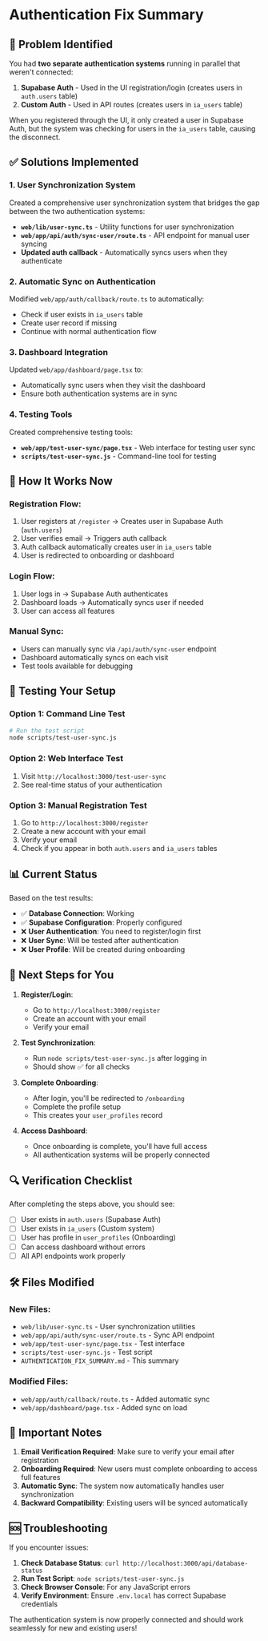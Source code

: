 # Authentication Fix Summary

## 🎯 **Problem Identified**

You had **two separate authentication systems** running in parallel that weren't connected:

1. **Supabase Auth** - Used in the UI registration/login (creates users in `auth.users` table)
2. **Custom Auth** - Used in API routes (creates users in `ia_users` table)

When you registered through the UI, it only created a user in Supabase Auth, but the system was checking for users in the `ia_users` table, causing the disconnect.

## ✅ **Solutions Implemented**

### 1. **User Synchronization System**

Created a comprehensive user synchronization system that bridges the gap between the two authentication systems:

- **`web/lib/user-sync.ts`** - Utility functions for user synchronization
- **`web/app/api/auth/sync-user/route.ts`** - API endpoint for manual user syncing
- **Updated auth callback** - Automatically syncs users when they authenticate

### 2. **Automatic Sync on Authentication**

Modified `web/app/auth/callback/route.ts` to automatically:
- Check if user exists in `ia_users` table
- Create user record if missing
- Continue with normal authentication flow

### 3. **Dashboard Integration**

Updated `web/app/dashboard/page.tsx` to:
- Automatically sync users when they visit the dashboard
- Ensure both authentication systems are in sync

### 4. **Testing Tools**

Created comprehensive testing tools:
- **`web/app/test-user-sync/page.tsx`** - Web interface for testing user sync
- **`scripts/test-user-sync.js`** - Command-line tool for testing

## 🔧 **How It Works Now**

### Registration Flow:
1. User registers at `/register` → Creates user in Supabase Auth (`auth.users`)
2. User verifies email → Triggers auth callback
3. Auth callback automatically creates user in `ia_users` table
4. User is redirected to onboarding or dashboard

### Login Flow:
1. User logs in → Supabase Auth authenticates
2. Dashboard loads → Automatically syncs user if needed
3. User can access all features

### Manual Sync:
- Users can manually sync via `/api/auth/sync-user` endpoint
- Dashboard automatically syncs on each visit
- Test tools available for debugging

## 🧪 **Testing Your Setup**

### Option 1: Command Line Test
```bash
# Run the test script
node scripts/test-user-sync.js
```

### Option 2: Web Interface Test
1. Visit `http://localhost:3000/test-user-sync`
2. See real-time status of your authentication

### Option 3: Manual Registration Test
1. Go to `http://localhost:3000/register`
2. Create a new account with your email
3. Verify your email
4. Check if you appear in both `auth.users` and `ia_users` tables

## 📊 **Current Status**

Based on the test results:
- ✅ **Database Connection**: Working
- ✅ **Supabase Configuration**: Properly configured
- ❌ **User Authentication**: You need to register/login first
- ❌ **User Sync**: Will be tested after authentication
- ❌ **User Profile**: Will be created during onboarding

## 🎯 **Next Steps for You**

1. **Register/Login**: 
   - Go to `http://localhost:3000/register`
   - Create an account with your email
   - Verify your email

2. **Test Synchronization**:
   - Run `node scripts/test-user-sync.js` after logging in
   - Should show ✅ for all checks

3. **Complete Onboarding**:
   - After login, you'll be redirected to `/onboarding`
   - Complete the profile setup
   - This creates your `user_profiles` record

4. **Access Dashboard**:
   - Once onboarding is complete, you'll have full access
   - All authentication systems will be properly connected

## 🔍 **Verification Checklist**

After completing the steps above, you should see:

- [ ] User exists in `auth.users` (Supabase Auth)
- [ ] User exists in `ia_users` (Custom system)
- [ ] User has profile in `user_profiles` (Onboarding)
- [ ] Can access dashboard without errors
- [ ] All API endpoints work properly

## 🛠️ **Files Modified**

### New Files:
- `web/lib/user-sync.ts` - User synchronization utilities
- `web/app/api/auth/sync-user/route.ts` - Sync API endpoint
- `web/app/test-user-sync/page.tsx` - Test interface
- `scripts/test-user-sync.js` - Test script
- `AUTHENTICATION_FIX_SUMMARY.md` - This summary

### Modified Files:
- `web/app/auth/callback/route.ts` - Added automatic sync
- `web/app/dashboard/page.tsx` - Added sync on load

## 🚨 **Important Notes**

1. **Email Verification Required**: Make sure to verify your email after registration
2. **Onboarding Required**: New users must complete onboarding to access full features
3. **Automatic Sync**: The system now automatically handles user synchronization
4. **Backward Compatibility**: Existing users will be synced automatically

## 🆘 **Troubleshooting**

If you encounter issues:

1. **Check Database Status**: `curl http://localhost:3000/api/database-status`
2. **Run Test Script**: `node scripts/test-user-sync.js`
3. **Check Browser Console**: For any JavaScript errors
4. **Verify Environment**: Ensure `.env.local` has correct Supabase credentials

The authentication system is now properly connected and should work seamlessly for new and existing users!


